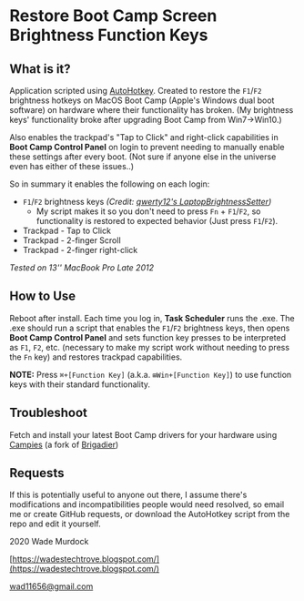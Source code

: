 # Restore Boot Camp Screen Brightness Function Keys

## What is it? ##

Application scripted using [AutoHotkey](https://www.autohotkey.com/). Created to restore the `F1`/`F2` brightness hotkeys on MacOS Boot Camp (Apple&#39;s Windows dual boot software) on hardware where their functionality has broken. (My brightness keys&#39; functionality broke after upgrading Boot Camp from Win7→Win10.)

Also enables the trackpad&#39;s &quot;Tap to Click&quot; and right-click capabilities in **Boot Camp Control Panel** on login to prevent needing to manually enable these settings after every boot. (Not sure if anyone else in the universe even has either of these issues..)

So in summary it enables the following on each login:

* `F1`/`F2` brightness keys *(Credit: [qwerty12's LaptopBrightnessSetter](https://github.com/qwerty12/AutoHotkeyScripts/tree/master/LaptopBrightnessSetter))*
  * My script makes it so you don't need to press `Fn` + `F1`/`F2`, so functionality is restored to expected behavior (Just press `F1`/`F2`).
* Trackpad - Tap to Click
* Trackpad - 2-finger Scroll
* Trackpad - 2-finger right-click

*Tested on 13&#39;&#39; MacBook Pro Late 2012*

## How to Use ##

Reboot after install. Each time you log in, **Task Scheduler** runs the .exe. The .exe should run a script that enables the `F1`/`F2` brightness keys, then opens **Boot Camp Control Panel** and sets function key presses to be interpreted as `F1`, `F2`, etc. (necessary to make my script work without needing to press the `Fn` key) and restores trackpad capabilities.

**NOTE:** Press `⌘+[Function Key]` (a.k.a. `⊞Win+[Function Key]`) to use function keys with their standard functionality.

## Troubleshoot ##

Fetch and install your latest Boot Camp drivers for your hardware using [Campies](https://github.com/fgimian/campies) (a fork of [Brigadier](https://github.com/timsutton/brigadier/releases/tag/0.2.4))

## Requests ##

If this is potentially useful to anyone out there, I assume there&#39;s modifications and incompatibilities people would need resolved, so email me or create GitHub requests, or download the AutoHotkey script from the repo and edit it yourself.


2020 Wade Murdock

[https://wadestechtrove.blogspot.com/](https://wadestechtrove.blogspot.com/)

wad11656@gmail.com
